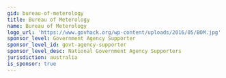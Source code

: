 ```yaml
---
gid: bureau-of-meterology
title: Bureau of Meterology
name: Bureau of Meterology
logo_url: 'https://www.govhack.org/wp-content/uploads/2016/05/BOM.jpg'
sponsor_level: Government Agency Supporter
sponsor_level_id: govt-agency-supporter
sponsor_level_desc: National Government Agency Supporters
jurisdiction: australia
is_sponsor: true
---
```

